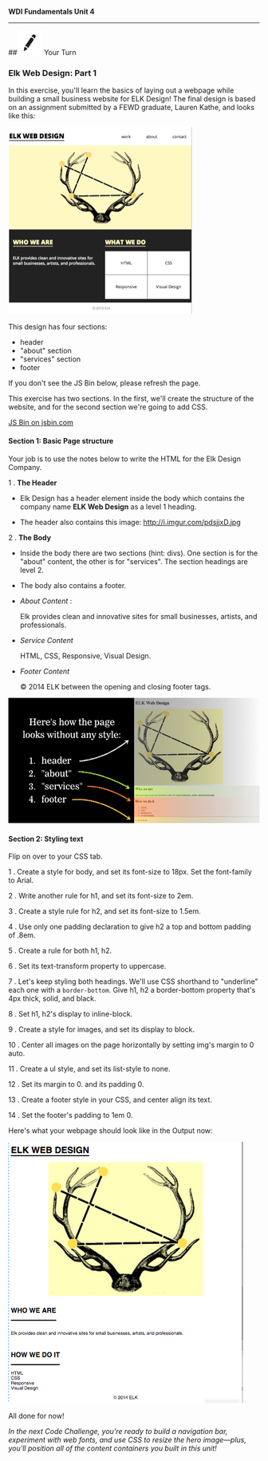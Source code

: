 **WDI Fundamentals Unit 4**

---

##![Your Turn](../assets/exercise.png) Your Turn

### Elk Web Design: Part 1

In this exercise, you'll learn the basics of laying out a webpage while building a small business website for ELK Design! The final design is based on an assignment submitted by a FEWD graduate, Lauren Kathe, and looks like this:

![](../assets/elkwebdesign/elkwebdesign.png)

This design has four sections:

* header
* "about" section
* "services" section
* footer

If you don't see the JS Bin below, please refresh the page.

This exercise has two sections. In the first, we'll create the structure of the website, and for the second section we're going to add CSS. 

<a class="jsbin-embed" href="https://jsbin.com/nideji/embed?html&height=600px">JS Bin on jsbin.com</a><script src="https://static.jsbin.com/js/embed.min.js?3.35.12"></script>

#### Section 1: Basic Page structure
Your job is to use the notes below to write the HTML for the Elk Design Company.

1 . **The Header**
  * Elk Design has a header element inside the body which contains the company name **ELK Web Design** as a level 1 heading.

  * The header also contains this image: http://i.imgur.com/pdsjjxD.jpg

2 . **The Body**
  * Inside the body there are two sections (hint: divs). One section is for the "about" content, the other is for "services". The section headings are level 2.

  * The body also contains a footer.

  * _About Content_ :

    Elk provides clean and innovative sites for small businesses, artists, and professionals.

  * _Service Content_

    HTML, CSS, Responsive, Visual Design.

  * _Footer Content_

    &copy; 2014 ELK between the opening and closing footer tags.

![](../assets/elkwebdesign/elkheader.png)

#### Section 2: Styling text

Flip on over to your CSS tab.

1 . Create a style for body, and set its font-size to 18px. Set the font-family to Arial.

2 . Write another rule for h1, and set its font-size to 2em.

3 . Create a style rule for h2, and set its font-size to 1.5em.

4 . Use only one padding declaration to give h2 a top and bottom padding of .8em.

5 . Create a rule for both h1, h2.

6 . Set its text-transform property to uppercase.

7 . Let's keep styling both headings. We'll use CSS shorthand to "underline" each one with a `border-bottom`. Give h1, h2 a border-bottom property that's 4px thick, solid, and black.

8 . Set h1, h2's display to inline-block.

9 . Create a style for images, and set its display to block.

10 . Center all images on the page horizontally by setting img's margin to 0 auto.

11 . Create a ul style, and set its list-style to none.

12 . Set its margin to 0. and its padding 0.

13 . Create a footer style in your CSS, and center align its text.

14 . Set the footer's padding to 1em 0.

Here's what your webpage should look like in the Output now:

![](/assets/elkwebdesign/elkchapter5.png)

All done for now!

*In the next Code Challenge, you're ready to build a navigation bar, experiment with web fonts, and use CSS to resize the hero image—plus, you'll position all of the content containers you built in this unit!*
